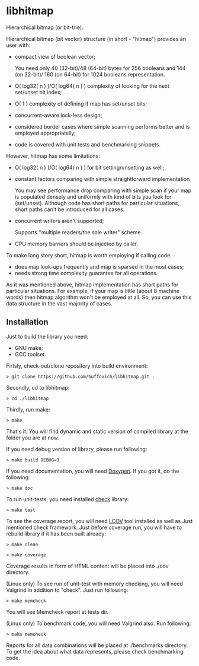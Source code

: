libhitmap
=========

Hierarchical bitmap (or bit-trie).

Hierarchical bitmap (bit vector) structure (in short - "hitmap") provides
an user with:

 - compact view of boolean vector;

   You need only 40 (32-bit)/48 (64-bit) bytes for 256 booleans and
   144 (on 32-bit)/ 160 (on 64-bit) for 1024 booleans representation.
 
 - O( log32( n ) )/O( log64( n ) ) complexity of looking for the next
   set/unset bit index;
 - O( 1 ) complexity of defining if map has set/unset bits;
 - concurrent-aware lock-less design;
 - considered border cases where simple scanning performs better and is
   employed appropriatelly;
 - code is covered with unit tests and benchmarking snippets.

 However, hitmap has some limitations:
 
 - O( log32( n ) )/O( log64( n ) ) for bit setting/unsetting as well;
 - constant factors comparing with simple straightforward implementation
 
   You may see performance drop comparing with simple scan if your map is
   populated densely and uniformly with kind of bits you look for (set/unset).
   Although code has short paths for particular situations, short paths can't
   be introduced for all cases.
 
 - concurrent writers aren't supported;

   Supports "multiple readers/the sole writer" scheme.
 
 - CPU memory barriers should be injected by caller.

 To make long story short, hitmap is worth employing if calling code:
 - does map look-ups frequently and map is sparsed in the most cases;
 - needs strong time complexity guarantee for all operations.

As it was mentioned above, hitmap implementation has short paths for
particular situations. For example, if your map is little (about 8 machine
words) then hitmap algorithm won't be employed at all. So, you can use this
data structure in the vast majority of cases.

Installation
------------

Just to build the library you need:
 - GNU make;
 - GCC toolset. 

Firtsly, check-out/clone repository into build environment:

`> git clone https://github.com/buffovich/libhitmap.git .`

Secondly, cd to libhitmap:

`> cd ./libhitmap`

Thirdly, run make:

`> make`

That's it. You will find dynamic and static version of compiled library at the
folder you are at now.

If you need debug version of library, please run following:

`> make build DEBUG=3`

If you need documentation, you will need
[Doxygen](http://www.stack.nl/~dimitri/doxygen/). If you got it, do the
following:

`> make doc`

To run unit-tests, you need installed [check](http://check.sourceforge.net/)
library:

`> make test`

To see the coverage report, you will need
[LCOV](http://ltp.sourceforge.net/coverage/lcov.php) tool installed as well as
Just mentioned check framework. Just before coverage run, you will have to
rebuild library if it has been built already:

`> make clean`

`> make coverage`

Coverage results in form of HTML content will be placed into ./cov directory.

(Linux only) To see run of unit-test with memory checking, you will need
Valgrind in addition to "check". Just run following:

`> make memcheck`

You will see Memcheck report at tests dir.

(Linux only) To benchmark code, you will need Valgrind also. Run following:

`> make memcheck`

Reports for all data combinations will be placed at ./benchmarks directory.
To get the idea about what data represents, please check benchmarking code.
